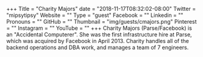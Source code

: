 +++
Title = "Charity Majors"
date = "2018-11-17T08:32:02-08:00"
Twitter = "mipsytipsy"
Website = ""
Type = "guest"
Facebook = ""
Linkedin = ""
Pronouns = ""
GitHub = ""
Thumbnail = "img/guests/cmajors.png"
Pinterest = ""
Instagram = ""
YouTube = ""
+++
Charity Majors (Parse/Facebook) is an "Accidental Computerer". She was the first infrastructure hire at Parse, which was acquired by Facebook in April 2013. Charity handles all of the backend operations and DBA work, and manages a team of 7 engineers.
